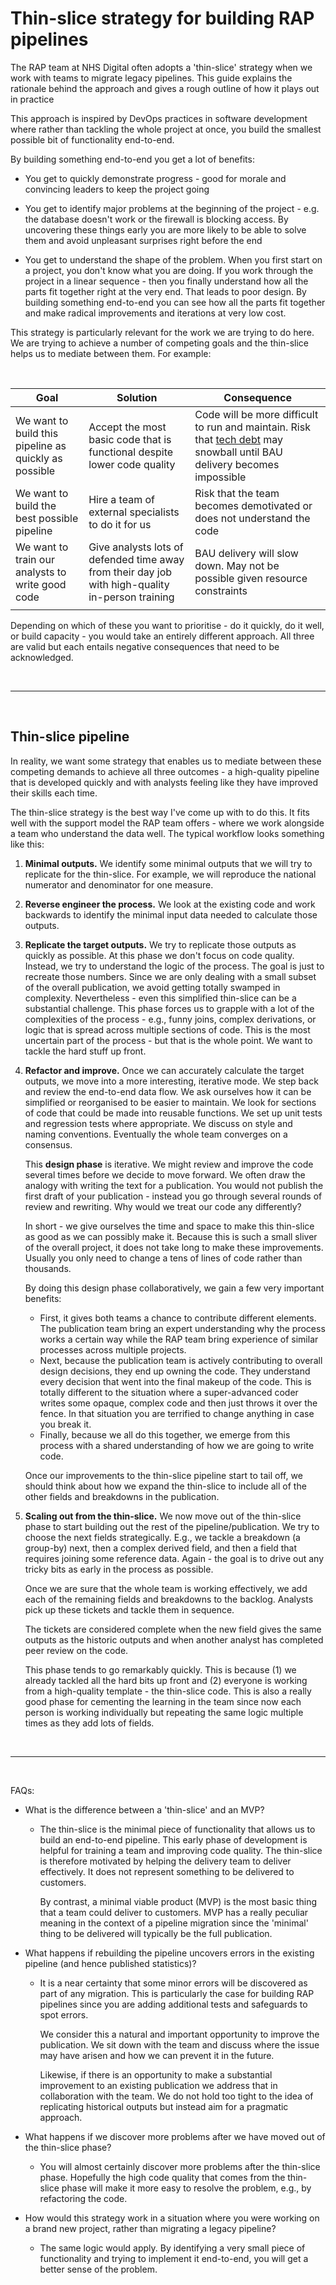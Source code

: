 # Thin-slice strategy for building RAP pipelines

The RAP team at NHS Digital often adopts a 'thin-slice' strategy when we work with teams to migrate legacy pipelines. This guide explains the rationale behind the approach and gives a rough outline of how it plays out in practice

This approach is inspired by DevOps practices in software development where rather than tackling the whole project at once, you build the smallest possible bit of functionality end-to-end. 

By building something end-to-end you get a lot of benefits:

- You get to quickly demonstrate progress - good for morale and convincing leaders to keep the project going

- You get to identify major problems at the beginning of the project - e.g. the database doesn't work or the firewall is blocking access. By uncovering these things early you are more likely to be able to solve them and avoid unpleasant surprises right before the end

- You get to understand the shape of the problem. When you first start on a project, you don't know what you are doing. If you work through the project in a linear sequence - then you finally understand how all the parts fit together right at the very end. That leads to poor design. By building something end-to-end you can see how all the parts fit together and make radical improvements and iterations at very low cost. 

This strategy is particularly relevant for the work we are trying to do here. We are trying to achieve a number of competing goals and the thin-slice helps us to mediate between them. For example:

</br>

|Goal | Solution | Consequence |
| --- | --- | --- |
| We want to build this pipeline as quickly as possible | Accept the most basic code that is functional despite lower code quality | Code will be more difficult to run and maintain. Risk that [tech debt](https://en.wikipedia.org/wiki/Technical_debt) may snowball until BAU delivery becomes impossible |
| We want to build the best possible pipeline | Hire a team of external specialists to do it for us | Risk that the team becomes demotivated or does not understand the code |
| We want to train our analysts to write good code | Give analysts lots of defended time away from their day job with high-quality in-person training | BAU delivery will slow down. May not be possible given resource constraints |
||


Depending on which of these you want to prioritise - do it quickly, do it well, or build capacity - you would take an entirely different approach. All three are valid but each entails negative consequences that need to be acknowledged. 

</br>

---------

</br>

## Thin-slice pipeline
In reality, we want some strategy that enables us to mediate between these competing demands to achieve all three outcomes - a high-quality pipeline that is developed quickly and with analysts feeling like they have improved their skills each time.

The thin-slice strategy is the best way I've come up with to do this. It fits well with the support model the RAP team offers - where we work alongside a team who understand the data well. The typical workflow looks something like this:

1.  **Minimal outputs.** We identify some minimal outputs that we will try to replicate for the thin-slice. For example, we will reproduce the national numerator and denominator for one measure.

2. **Reverse engineer the process.** We look at the existing code and work backwards to identify the minimal input data needed to calculate those outputs.

3. **Replicate the target outputs.** We try to replicate those outputs as quickly as possible. At this phase we don't focus on code quality. Instead, we try to understand the logic of the process. The goal is just to recreate those numbers. Since we are only dealing with a small subset of the overall publication, we avoid getting totally swamped in complexity. Nevertheless - even this simplified thin-slice can be a substantial challenge. This phase forces us to grapple with a lot of the complexities of the process - e.g., funny joins, complex derivations, or logic that is spread across multiple sections of code. This is the most uncertain part of the process - but that is the whole point. We want to tackle the hard stuff up front.

4. **Refactor and improve.** 
Once we can accurately calculate the target outputs, we move into a more interesting, iterative mode. We step back and review the end-to-end data flow. We ask ourselves how it can be simplified or reorganised to be easier to maintain. We look for sections of code that could be made into reusable functions. We set up unit tests and regression tests where appropriate. We discuss on style and naming conventions. Eventually the whole team converges on a consensus.
    
    This **design phase** is iterative. We might review and improve the code several times before we decide to move forward. We often draw the analogy with writing the text for a publication. You would not publish the first draft of your publication - instead you go through several rounds of review and rewriting. Why would we treat our code any differently?
    
    In short - we give ourselves the time and space to make this thin-slice as good as we can possibly make it. Because this is such a small sliver of the overall project, it does not take long to make these improvements. Usually you only need to change a tens of lines of code rather than thousands. 

    By doing this design phase collaboratively, we gain a few very important benefits:

    - First, it gives both teams a chance to contribute different elements. The publication team bring an expert understanding why the process works a certain way while the RAP team bring experience of similar processes across multiple projects. 
    - Next, because the publication team is actively contributing to overall design decisions, they end up owning the code. They understand every decision that went into the final makeup of the code. This is totally different to the situation where a super-advanced coder writes some opaque, complex code and then just throws it over the fence. In that situation you are terrified to change anything in case you break it.
    - Finally, because we all do this together, we emerge from this process with a shared understanding of how we are going to write code.

    Once our improvements to the thin-slice pipeline start to tail off, we should think about how we expand the thin-slice to include all of the other fields and breakdowns in the publication. 

5. **Scaling out from the thin-slice.**
    We now move out of the thin-slice phase to start building out the rest of the pipeline/publication. We try to choose the next fields strategically. E.g., we tackle a breakdown (a group-by) next, then a complex derived field, and then a field that requires joining some reference data. Again - the goal is to drive out any tricky bits as early in the process as possible.
    
    Once we are sure that the whole team is working effectively, we add each of the remaining fields and breakdowns to the backlog. Analysts pick up these tickets and tackle them in sequence.
    
    The tickets are considered complete when the new field gives the same outputs as the historic outputs and when another analyst has completed peer review on the code.
    
    This phase tends to go remarkably quickly. This is because (1) we already tackled all the hard bits up front and (2) everyone is working from a high-quality template - the thin-slice code. This is also a really good phase for cementing the learning in the team since now each person is working individually but repeating the same logic multiple times as they add lots of fields.

</br>

---------

</br>

FAQs:
- What is the difference between a 'thin-slice' and an MVP?
    
    - The thin-slice is the minimal piece of functionality that allows us to build an end-to-end pipeline. This early phase of development is helpful for training a team and improving code quality. The thin-slice is therefore motivated by helping the delivery team to deliver effectively. It does not represent something to be delivered to customers.

        By contrast, a minimal viable product (MVP) is the most basic thing that a team could deliver to customers. MVP has a really peculiar meaning in the context of a pipeline migration since the 'minimal' thing to be delivered will typically be the full publication.


- What happens if rebuilding the pipeline uncovers errors in the existing pipeline (and hence published statistics)?

    - It is a near certainty that some minor errors will be discovered as part of any migration. This is particularly the case for building RAP pipelines since you are adding additional tests and safeguards to spot errors. 

        We consider this a natural and important opportunity to improve the publication. We sit down with the team and discuss where the issue may have arisen and how we can prevent it in the future.

        Likewise, if there is an opportunity to make a substantial improvement to an existing publication we address that in collaboration with the team. We do not hold too tight to the idea of replicating historical outputs but instead aim for a pragmatic approach.


- What happens if we discover more problems after we have moved out of the thin-slice phase?

    - You will almost certainly discover more problems after the thin-slice phase. Hopefully the high code quality that comes from the thin-slice phase will make it more easy to resolve the problem, e.g., by refactoring the code.


- How would this strategy work in a situation where you were working on a brand new project, rather than migrating a legacy pipeline?

    - The same logic would apply. By identifying a very small piece of functionality and trying to implement it end-to-end, you will get a better sense of the problem. 